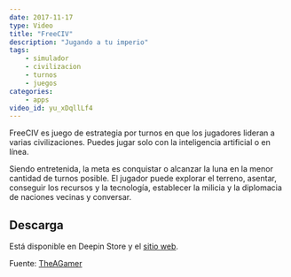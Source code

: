 ```yaml
---
date: 2017-11-17
type: Video
title: "FreeCIV"
description: "Jugando a tu imperio"
tags:
    - simulador
    - civilizacion
    - turnos
    - juegos
categories:
    - apps
video_id: yu_xDqllLf4
---
```


FreeCIV es juego de estrategia por turnos en que los jugadores lideran a varias civilizaciones. Puedes jugar solo con la inteligencia artificial o en línea.

Siendo entretenida, la meta es conquistar o alcanzar la luna en la menor cantidad de turnos posible. El jugador puede explorar el terreno, asentar, conseguir los recursos y la tecnología, establecer la milicia y la diplomacia de naciones vecinas y conversar.

## Descarga

Está disponible en Deepin Store y el [sitio web](http://www.freeciv.org/download.html).


Fuente: [TheAGamer](https://www.youtube.com/channel/UCQNMceKBk1rr5i1CHTQ9xYA)

